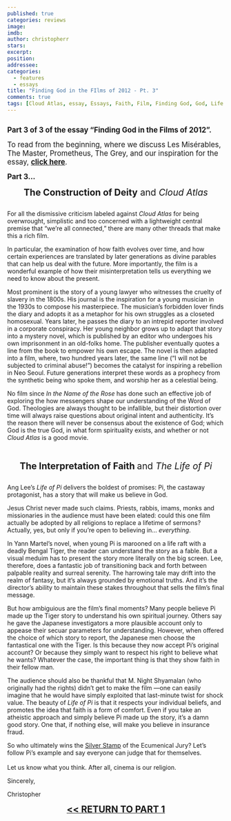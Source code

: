 ```yaml
---
published: true
categories: reviews
image: 
imdb: 
author: christopherr
stars: 
excerpt: 
position: 
addressee: 
categories:
  - features
  - essays
title: "Finding God in the FIlms of 2012 - Pt. 3"
comments: true
tags: [Cloud Atlas, essay, Essays, Faith, Film, Finding God, God, Life of Pi, zero dark thirty]
---
```

<div><p><span class="full-image-block ssNonEditable"><span><a href="/letters/2013/2/18/finding-god-in-the-films-of-2012-pt-3.html"><img src="http://static.squarespace.com/static/5005f6bcc4aa41161b33e89e/5329cf1fe4b07c068ebf74de/5329cf1fe4b07c068ebf77c6/1361223474047/Finding%20God3.jpg" alt="" /></a></span></span></p>
<p><span style="font-size:120%;"><strong>Part 3 of 3 of the essay &ldquo;Finding God in the Films of 2012&rdquo;.</strong> </span></p>
<p><span style="font-size:120%;">To read from the beginning, where we discuss Les Mis&eacute;rables, The Master, Prometheus, The Grey, and our inspiration for the essay, <a href="/letters/2013/2/18/finding-god-in-the-films-of-2012-pt-1.html"><strong>click here</strong></a>. </span></p>
<p style="text-align:left;"><span style="font-size:120%;"><strong>Part 3&hellip; </strong></span></p>
<p style="text-align:center;"><span style="font-size:150%;"><strong>The Construction of Deity</strong> and <em>Cloud Atlas</em></span></p>
<p><span class="full-image-block ssNonEditable"><img src="http://static.squarespace.com/static/5005f6bcc4aa41161b33e89e/5329cf1fe4b07c068ebf74de/5329cf20e4b07c068ebf7d65/1361224010107/Cloud%20Atlas%20and%20God.jpg" alt="" /></span></p>
<p>For all the dismissive criticism labeled against <em>Cloud Atlas</em> for being overwrought, simplistic and too concerned with a lightweight central premise that &ldquo;we&rsquo;re all connected,&rdquo; there are many other threads that make this a rich film.</p>
<p>In particular, the examination of how faith evolves over time, and how certain experiences are translated by later generations as divine parables that can help us deal with the future. More importantly, the film is a wonderful example of how their misinterpretation tells us everything we need to know about the present.</p>
<p>Most prominent is the story of a young lawyer who witnesses the cruelty of slavery in the 1800s. His journal is the inspiration for a young musician in the 1930s to compose his masterpiece. The musician&rsquo;s forbidden lover finds the diary and adopts it as a metaphor for his own struggles as a closeted homosexual. Years later, he passes the diary to an intrepid reporter involved in a corporate conspiracy. Her young neighbor grows up to adapt that story into a mystery novel, which is published by an editor who undergoes his own imprisonment in an old-folks home. The publisher eventually quotes a line from the book to empower his own escape. The novel is then adapted into a film, where, two hundred years later, the same line (&ldquo;I will not be subjected to criminal abuse!&rdquo;) becomes the catalyst for inspiring a rebellion in Neo Seoul. Future generations interpret these words as a prophecy from the synthetic being who spoke them, and worship her as a celestial being.</p>
<p>No film since <em>In the Name of the Rose</em> has done such an effective job of exploring the how messengers shape our understanding of the Word of God.  Theologies are always thought to be infallible, but their distortion over time will always raise questions about original intent and authenticity. It&rsquo;s the reason there will never be consensus about the existence of God; which God is the true God, in what form spirituality exists, and whether or not <em>Cloud Atlas </em>is a good movie.</p>
<p style="text-align:center;">&nbsp;</p>
<p style="text-align:center;"><span style="font-size:150%;"><strong>The Interpretation of Faith </strong>and <em>The Life of Pi</em></span></p>
<p><span style="font-size:150%;"><em><span class="full-image-block ssNonEditable"><img src="http://static.squarespace.com/static/5005f6bcc4aa41161b33e89e/5329cf1fe4b07c068ebf74de/5329cf20e4b07c068ebf7d66/1361224269903/Life%20of%20Pi%20and%20God.jpg" alt="" /></span></em></span></p>
<p>Ang Lee&rsquo;s <em>Life of Pi</em> delivers the boldest of promises: Pi, the castaway protagonist, has a story that will make us believe in God.</p>
<p>Jesus Christ never made such claims. Priests, rabbis, imams, monks and missionaries in the audience must have been elated: could this one film actually be adopted by all religions to replace a lifetime of sermons? Actually, yes, but only if you&rsquo;re open to believing in&hellip; <em>everything</em>.</p>
<p>In Yann Martel&#8217;s novel, when young Pi is marooned on a life raft with a deadly Bengal Tiger, the reader can understand the story as a fable.  But a visual meduim has to present the story more literally on the big screen.  Lee, therefore, does a fantastic job of transitioning back and forth between palpable reality and surreal serenity.  The harrowing tale may drift into the realm of fantasy, but it&rsquo;s always grounded by emotional truths. And it&rsquo;s the director&rsquo;s ability to maintain these stakes throughout that sells the film&rsquo;s final message.</p>
<p>But how ambiguious are the film&rsquo;s final moments?  Many people believe Pi made up the Tiger story to understand his own spiritual journey. Others say he gave the Japanese investigators a more plausible account only to appease their secuar parameters for understanding. However, when offered the choice of which story to report, the Japanese men choose the fantastical one with the Tiger.  Is this because they now accept Pi&rsquo;s original account? Or because they simply want to respect his right to believe what he wants? Whatever the case, the important thing is that they show faith in their fellow man.</p>
<p>The audience should also be thankful that M. Night Shyamalan (who originally had the rights) didn&rsquo;t get to make the film &mdash;one can easily imagine that he would have simply exploited that last-minute twist for shock value.  The beauty of <em>Life of Pi</em> is that it respects your individual beliefs, and promotes the idea that faith is a form of comfort. Even if you take an atheistic approach and simply believe Pi made up the story, it&rsquo;s a damn good story. One that, if nothing else, will make you believe in insurance fraud.</p>
<p>So who ultimately wins the <a href="/letters/2012/12/21/2012-silver-stamps.html">Silver Stamp</a> of the Ecumenical Jury? Let&rsquo;s follow Pi&rsquo;s example and say everyone can judge that for themselves. <br /> <br />Let us know what you think. After all, cinema is our religion.</p>
<p>Sincerely,</p>
<p style="text-align:left;">Christopher</p>
<p style="text-align:center;"><a href="/letters/2013/2/18/finding-god-in-the-films-of-2012-pt-1.html"><span style="font-size:150%;"><strong>&lt;&lt; RETURN TO PART 1</strong></span></a></p></div>
